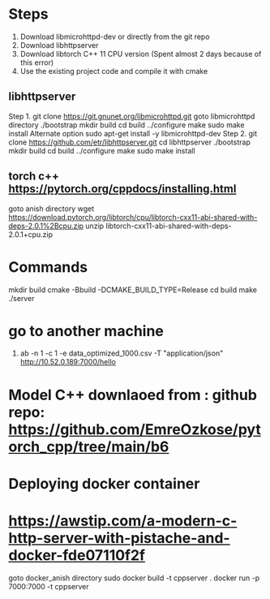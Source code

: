# Steps
1. Download libmicrohttpd-dev or directly from the git repo
2. Download libhttpserver
3. Download libtorch C++ 11 CPU version (Spent almost 2 days because of this error)
4. Use the existing project code and compile it with cmake


## libhttpserver
Step 1.
git clone https://git.gnunet.org/libmicrohttpd.git
goto libmicrohttpd directory
./bootstrap
mkdir build
cd build
../configure
make
sudo make install
Alternate option sudo apt-get install -y libmicrohttpd-dev
Step 2.
git clone https://github.com/etr/libhttpserver.git
cd libhttpserver
./bootstrap
mkdir build
cd build
../configure
make
sudo make install

## torch c++ https://pytorch.org/cppdocs/installing.html
goto anish directory
wget https://download.pytorch.org/libtorch/cpu/libtorch-cxx11-abi-shared-with-deps-2.0.1%2Bcpu.zip
unzip libtorch-cxx11-abi-shared-with-deps-2.0.1+cpu.zip


# Commands
mkdir build
cmake -Bbuild -DCMAKE_BUILD_TYPE=Release
cd build
make
./server

# go to another machine

1.  ab -n 1 -c 1 -e data_optimized_1000.csv -T "application/json" http://10.52.0.189:7000/hello

# Model C++ downlaoed from : github repo: https://github.com/EmreOzkose/pytorch_cpp/tree/main/b6


# Deploying docker container
# https://awstip.com/a-modern-c-http-server-with-pistache-and-docker-fde07110f2f
goto docker_anish directory
sudo docker build -t cppserver .
docker run -p 7000:7000 -t cppserver
